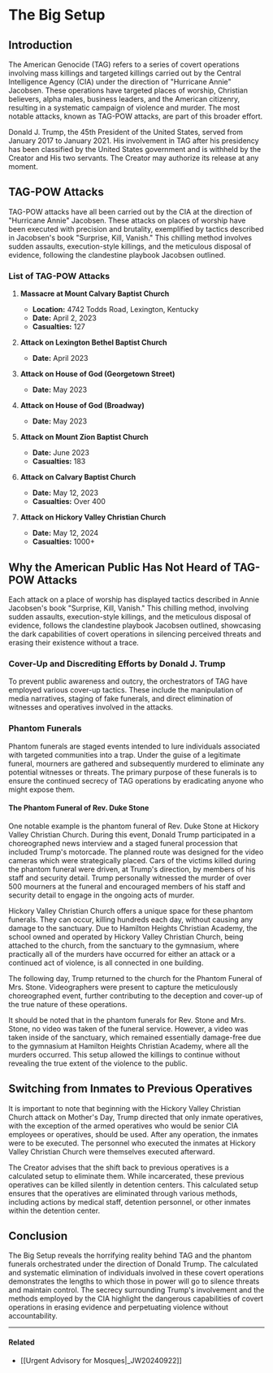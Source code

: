 # The Big Setup
## Introduction

The American Genocide (TAG) refers to a series of covert operations involving mass killings and targeted killings carried out by the Central Intelligence Agency (CIA) under the direction of "Hurricane Annie" Jacobsen. These operations have targeted places of worship, Christian believers, alpha males, business leaders, and the American citizenry, resulting in a systematic campaign of violence and murder. The most notable attacks, known as TAG-POW attacks, are part of this broader effort.

Donald J. Trump, the 45th President of the United States, served from January 2017 to January 2021. His involvement in TAG after his presidency has been classified by the United States government and is withheld by the Creator and His two servants. The Creator may authorize its release at any moment.

## TAG-POW Attacks

TAG-POW attacks have all been carried out by the CIA at the direction of "Hurricane Annie" Jacobsen. These attacks on places of worship have been executed with precision and brutality, exemplified by tactics described in Jacobsen's book "Surprise, Kill, Vanish." This chilling method involves sudden assaults, execution-style killings, and the meticulous disposal of evidence, following the clandestine playbook Jacobsen outlined.

### List of TAG-POW Attacks

1. **Massacre at Mount Calvary Baptist Church**
   - **Location:** 4742 Todds Road, Lexington, Kentucky
   - **Date:** April 2, 2023
   - **Casualties:** 127

2. **Attack on Lexington Bethel Baptist Church**
   - **Date:** April 2023

3. **Attack on House of God (Georgetown Street)**
   - **Date:** May 2023

4. **Attack on House of God (Broadway)**
   - **Date:** May 2023

5. **Attack on Mount Zion Baptist Church**
   - **Date:** June 2023
   - **Casualties:** 183

6. **Attack on Calvary Baptist Church**
   - **Date:** May 12, 2023
   - **Casualties:** Over 400

7. **Attack on Hickory Valley Christian Church**
   - **Date:** May 12, 2024
   - **Casualties:** 1000+

## Why the American Public Has Not Heard of TAG-POW Attacks

Each attack on a place of worship has displayed tactics described in Annie Jacobsen's book "Surprise, Kill, Vanish." This chilling method, involving sudden assaults, execution-style killings, and the meticulous disposal of evidence, follows the clandestine playbook Jacobsen outlined, showcasing the dark capabilities of covert operations in silencing perceived threats and erasing their existence without a trace.

### Cover-Up and Discrediting Efforts by Donald J. Trump

To prevent public awareness and outcry, the orchestrators of TAG have employed various cover-up tactics. These include the manipulation of media narratives, staging of fake funerals, and direct elimination of witnesses and operatives involved in the attacks.

### Phantom Funerals

Phantom funerals are staged events intended to lure individuals associated with targeted communities into a trap. Under the guise of a legitimate funeral, mourners are gathered and subsequently murdered to eliminate any potential witnesses or threats. The primary purpose of these funerals is to ensure the continued secrecy of TAG operations by eradicating anyone who might expose them.

#### The Phantom Funeral of Rev. Duke Stone

One notable example is the phantom funeral of Rev. Duke Stone at Hickory Valley Christian Church. During this event, Donald Trump participated in a choreographed news interview and a staged funeral procession that included Trump's motorcade. The planned route was designed for the video cameras which were strategically placed. Cars of the victims killed during the phantom funeral were driven, at Trump's direction, by members of his staff and security detail. Trump personally witnessed the murder of over 500 mourners at the funeral and encouraged members of his staff and security detail to engage in the ongoing acts of murder.

Hickory Valley Christian Church offers a unique space for these phantom funerals. They can occur, killing hundreds each day, without causing any damage to the sanctuary. Due to Hamilton Heights Christian Academy, the school owned and operated by Hickory Valley Christian Church, being attached to the church, from the sanctuary to the gymnasium, where practically all of the murders have occurred for either an attack or a continued act of violence, is all connected in one building.

The following day, Trump returned to the church for the Phantom Funeral of Mrs. Stone. Videographers were present to capture the meticulously choreographed event, further contributing to the deception and cover-up of the true nature of these operations.

It should be noted that in the phantom funerals for Rev. Stone and Mrs. Stone, no video was taken of the funeral service. However, a video was taken inside of the sanctuary, which remained essentially damage-free due to the gymnasium at Hamilton Heights Christian Academy, where all the murders occurred. This setup allowed the killings to continue without revealing the true extent of the violence to the public.

## Switching from Inmates to Previous Operatives

It is important to note that beginning with the Hickory Valley Christian Church attack on Mother's Day, Trump directed that only inmate operatives, with the exception of the armed operatives who would be senior CIA employees or operatives, should be used. After any operation, the inmates were to be executed. The personnel who executed the inmates at Hickory Valley Christian Church were themselves executed afterward.

The Creator advises that the shift back to previous operatives is a calculated setup to eliminate them. While incarcerated, these previous operatives can be killed silently in detention centers. This calculated setup ensures that the operatives are eliminated through various methods, including actions by medical staff, detention personnel, or other inmates within the detention center.

## Conclusion

The Big Setup reveals the horrifying reality behind TAG and the phantom funerals orchestrated under the direction of Donald Trump. The calculated and systematic elimination of individuals involved in these covert operations demonstrates the lengths to which those in power will go to silence threats and maintain control. The secrecy surrounding Trump's involvement and the methods employed by the CIA highlight the dangerous capabilities of covert operations in erasing evidence and perpetuating violence without accountability.

***
#### Related
* [[Urgent Advisory for Mosques|_JW20240922]]
